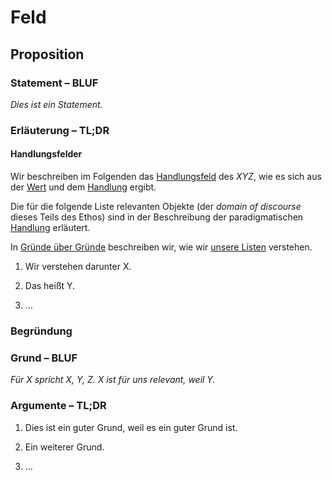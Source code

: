 # Feld
## Proposition
### Statement – BLUF
*Dies ist ein Statement.*

### Erläuterung – TL;DR
#### Handlungsfelder
Wir beschreiben im Folgenden das [Handlungsfeld](../synopsis/reasons.md) des *XYZ*, wie es sich aus der [Wert](../values/vi_value.md)
und dem [Handlung](../actions/ai_action.md) ergibt.

Die für die folgende Liste relevanten Objekte (der *domain of discourse* dieses Teils des Ethos) sind in der Beschreibung der paradigmatischen [Handlung](../actions/ai_action.md) erläutert.  

In [Gründe über Gründe](../synopsis/reasons.md) beschreiben wir, wie wir [unsere Listen](../synopsis/reasons.md) verstehen.

1. Wir verstehen darunter X.

2. Das heißt Y.

3. …

### Begründung
### Grund – BLUF
*Für X spricht X, Y, Z.*
*X ist für uns relevant, weil Y.*

### Argumente – TL;DR
1. Dies ist ein guter Grund, weil es ein guter Grund ist.

2. Ein weiterer Grund.

3. …
